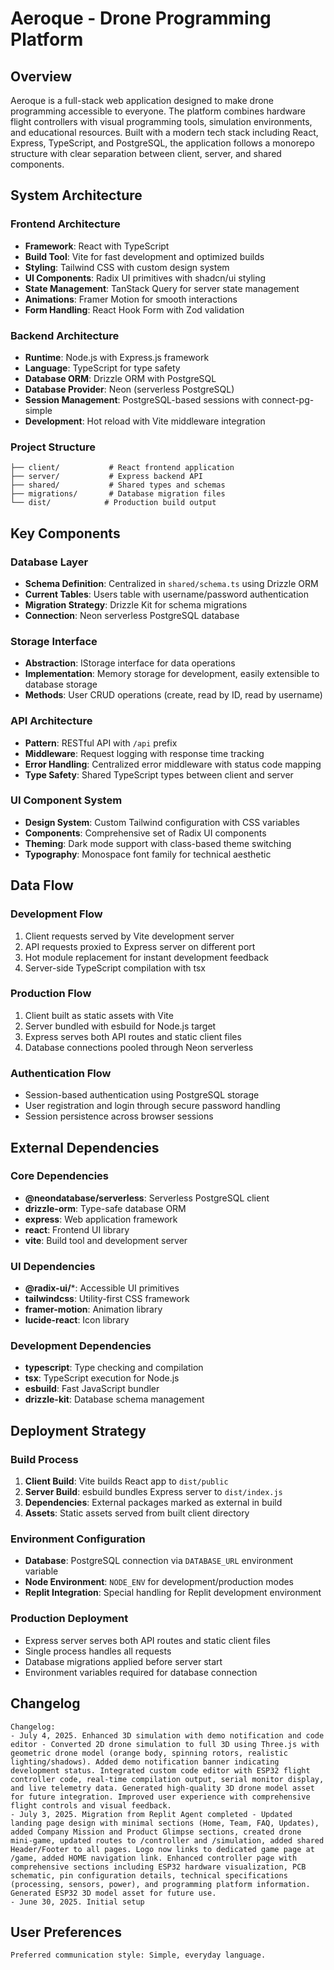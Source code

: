 # Aeroque - Drone Programming Platform

## Overview

Aeroque is a full-stack web application designed to make drone programming accessible to everyone. The platform combines hardware flight controllers with visual programming tools, simulation environments, and educational resources. Built with a modern tech stack including React, Express, TypeScript, and PostgreSQL, the application follows a monorepo structure with clear separation between client, server, and shared components.

## System Architecture

### Frontend Architecture
- **Framework**: React with TypeScript
- **Build Tool**: Vite for fast development and optimized builds
- **Styling**: Tailwind CSS with custom design system
- **UI Components**: Radix UI primitives with shadcn/ui styling
- **State Management**: TanStack Query for server state management
- **Animations**: Framer Motion for smooth interactions
- **Form Handling**: React Hook Form with Zod validation

### Backend Architecture
- **Runtime**: Node.js with Express.js framework
- **Language**: TypeScript for type safety
- **Database ORM**: Drizzle ORM with PostgreSQL
- **Database Provider**: Neon (serverless PostgreSQL)
- **Session Management**: PostgreSQL-based sessions with connect-pg-simple
- **Development**: Hot reload with Vite middleware integration

### Project Structure
```
├── client/           # React frontend application
├── server/           # Express backend API
├── shared/           # Shared types and schemas
├── migrations/       # Database migration files
└── dist/            # Production build output
```

## Key Components

### Database Layer
- **Schema Definition**: Centralized in `shared/schema.ts` using Drizzle ORM
- **Current Tables**: Users table with username/password authentication
- **Migration Strategy**: Drizzle Kit for schema migrations
- **Connection**: Neon serverless PostgreSQL database

### Storage Interface
- **Abstraction**: IStorage interface for data operations
- **Implementation**: Memory storage for development, easily extensible to database storage
- **Methods**: User CRUD operations (create, read by ID, read by username)

### API Architecture
- **Pattern**: RESTful API with `/api` prefix
- **Middleware**: Request logging with response time tracking
- **Error Handling**: Centralized error middleware with status code mapping
- **Type Safety**: Shared TypeScript types between client and server

### UI Component System
- **Design System**: Custom Tailwind configuration with CSS variables
- **Components**: Comprehensive set of Radix UI components
- **Theming**: Dark mode support with class-based theme switching
- **Typography**: Monospace font family for technical aesthetic

## Data Flow

### Development Flow
1. Client requests served by Vite development server
2. API requests proxied to Express server on different port
3. Hot module replacement for instant development feedback
4. Server-side TypeScript compilation with tsx

### Production Flow
1. Client built as static assets with Vite
2. Server bundled with esbuild for Node.js target
3. Express serves both API routes and static client files
4. Database connections pooled through Neon serverless

### Authentication Flow
- Session-based authentication using PostgreSQL storage
- User registration and login through secure password handling
- Session persistence across browser sessions

## External Dependencies

### Core Dependencies
- **@neondatabase/serverless**: Serverless PostgreSQL client
- **drizzle-orm**: Type-safe database ORM
- **express**: Web application framework
- **react**: Frontend UI library
- **vite**: Build tool and development server

### UI Dependencies
- **@radix-ui/***: Accessible UI primitives
- **tailwindcss**: Utility-first CSS framework
- **framer-motion**: Animation library
- **lucide-react**: Icon library

### Development Dependencies
- **typescript**: Type checking and compilation
- **tsx**: TypeScript execution for Node.js
- **esbuild**: Fast JavaScript bundler
- **drizzle-kit**: Database schema management

## Deployment Strategy

### Build Process
1. **Client Build**: Vite builds React app to `dist/public`
2. **Server Build**: esbuild bundles Express server to `dist/index.js`
3. **Dependencies**: External packages marked as external in build
4. **Assets**: Static assets served from built client directory

### Environment Configuration
- **Database**: PostgreSQL connection via `DATABASE_URL` environment variable
- **Node Environment**: `NODE_ENV` for development/production modes
- **Replit Integration**: Special handling for Replit development environment

### Production Deployment
- Express server serves both API routes and static client files
- Single process handles all requests
- Database migrations applied before server start
- Environment variables required for database connection

## Changelog

```
Changelog:
- July 4, 2025. Enhanced 3D simulation with demo notification and code editor - Converted 2D drone simulation to full 3D using Three.js with geometric drone model (orange body, spinning rotors, realistic lighting/shadows). Added demo notification banner indicating development status. Integrated custom code editor with ESP32 flight controller code, real-time compilation output, serial monitor display, and live telemetry data. Generated high-quality 3D drone model asset for future integration. Improved user experience with comprehensive flight controls and visual feedback.
- July 3, 2025. Migration from Replit Agent completed - Updated landing page design with minimal sections (Home, Team, FAQ, Updates), added Company Mission and Product Glimpse sections, created drone mini-game, updated routes to /controller and /simulation, added shared Header/Footer to all pages. Logo now links to dedicated game page at /game, added HOME navigation link. Enhanced controller page with comprehensive sections including ESP32 hardware visualization, PCB schematic, pin configuration details, technical specifications (processing, sensors, power), and programming platform information. Generated ESP32 3D model asset for future use.
- June 30, 2025. Initial setup
```

## User Preferences

```
Preferred communication style: Simple, everyday language.
```